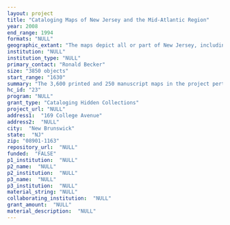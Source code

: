 ```yaml
--- 
layout: project 
title: "Cataloging Maps of New Jersey and the Mid-Atlantic Region"
year: 2008
end_range: 1994
formats: "NULL"
geographic_extant: "The maps depict all or part of New Jersey, including Mid-Atlantic regional maps that include all or significant parts of the state."
institution: "NULL"
institution_type: "NULL"
primary_contact: "Ronald Becker"
size: "3850 objects"
start_range: "1630"
summary: "The 3,600 printed and 250 manuscript maps in the project pertain to the Mid-Atlantic region and primarily depict New Jersey and its constituent parts. The maps date from the 1630s to 1994, but especially from the 1770s onward. The maps include topographic, geological, boundary, zoning, insurance, real estate, land ownership, promotional, advertising, recreational, transportation, and historical depictions, as well as a number of aviation guides and charts of rivers, bays, and coastlines. The maps were made by or for commercial map publishers, governments, businesses, nonprofit groups, and individuals. The media employed are paper, cloth, and cloth-backed paper. Some maps are in one color; many exhibit several colors. The maps range in size from under one-foot square to several feet in each dimension."
hc_id: "23"
program: "NULL"
grant_type: "Cataloging Hidden Collections"
project_url: "NULL"
address1:  "169 College Avenue"
address2:  "NULL"
city:  "New Brunswick"
state:  "NJ"
zip: "08901-1163"
repository_url:  "NULL"
funded:  "FALSE"
p1_institution:  "NULL"
p2_name:  "NULL"
p2_institution:  "NULL"
p3_name:  "NULL"
p3_institution:  "NULL"
material_string: "NULL"
collaborating_institution:  "NULL"
grant_amount:  "NULL"
material_description:  "NULL"
---
```

